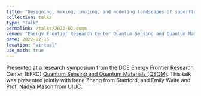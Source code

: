 ```yaml
---
title: "Designing, making, imaging, and modeling landscapes of superfluid density in two-dimensional superconductors"
collection: talks
type: "Talk"
permalink: /talks/2022-02-qsqm
venue: "Energy Frontier Research Center Quantum Sensing and Quantum Materials (QSQM) Research Symposium"
date: 2022-02-15
location: "Virtual"
use_math: true
---
```


Presented at a research symposium from the DOE Energy Frontier Research Center (EFRC) [Quantum Sensing and Quantum Materials (QSQM)](https://iquist.illinois.edu/programs/qsqm). This talk was presented jointly with Irene Zhang from Stanford, and Emily Waite and Prof. [Nadya Mason](https://physics.illinois.edu/people/directory/profile/nadya) from UIUC.

